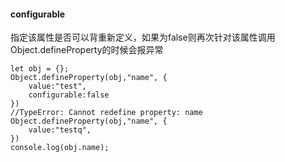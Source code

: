 #### configurable 
指定该属性是否可以背重新定义，如果为false则再次针对该属性调用Object.defineProperty的时候会报异常
```
let obj = {};
Object.defineProperty(obj,"name", {
    value:"test",
    configurable:false
})
//TypeError: Cannot redefine property: name
Object.defineProperty(obj,"name", {
    value:"testq",
})
console.log(obj.name);

```
